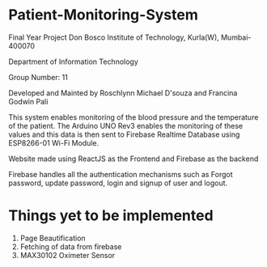# Patient-Monitoring-System

Final Year Project Don Bosco Institute of Technology, Kurla(W), Mumbai-400070

Department of Information Technology

Group Number: 11

Developed and Mainted by Roschlynn Michael D'souza and Francina Godwin Pali

This system enables monitoring of the blood pressure and the temperature of the patient. The Arduino UNO Rev3 enables the monitoring of these values and this data is then sent to Firebase Realtime Database using ESP8266-01 Wi-Fi Module. 

Website made using ReactJS as the Frontend and Firebase as the backend

Firebase handles all the authentication mechanisms such as Forgot password, update password, login and signup of user and logout. 

# Things yet to be implemented

1. Page Beautification
2. Fetching of data from firebase
3. MAX30102 Oximeter Sensor
